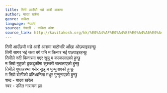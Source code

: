 ```yaml
---
title: तिमी आउँछौ भन्ने आशै आशमा
author: यादव खरेल
genre: कविता
language: नेपाली
source: नेपाली - कविता कोश
source_link: http://kavitakosh.org/kk/%E0%A4%AF%E0%A4%BE%E0%A4%A6%E0%A4%B5_%E0%A4%96%E0%A4%B0%E0%A5%87%E0%A4%B2
---
```


तिमी आउँछ्यौ भन्ने आशै आशमा बाटोभरि आँखा ओछ्याइरहन्छु  
तिमी सागर भई जता बगे पनि म किनार भई पछ्याइरहन्छु  
तिमीले नदी किनारमा गएर सुन्नू म कल्कलाएको हुन्छु  
म तिम्रो मुटुको ढुकढुकीमा सुस्तरी चल्बलाएको हुन्छु  
तिमीले गुफाहरुमा बसेर सुन्नू म भुन्भुनाएको हुन्छु  
म तिम्रो बोलीको प्रतिध्वनिमा मधुर गुन्गुनाएको हुन्छु  
शब्द - यादव खरेल  
स्वर - उदित नारायण झा
